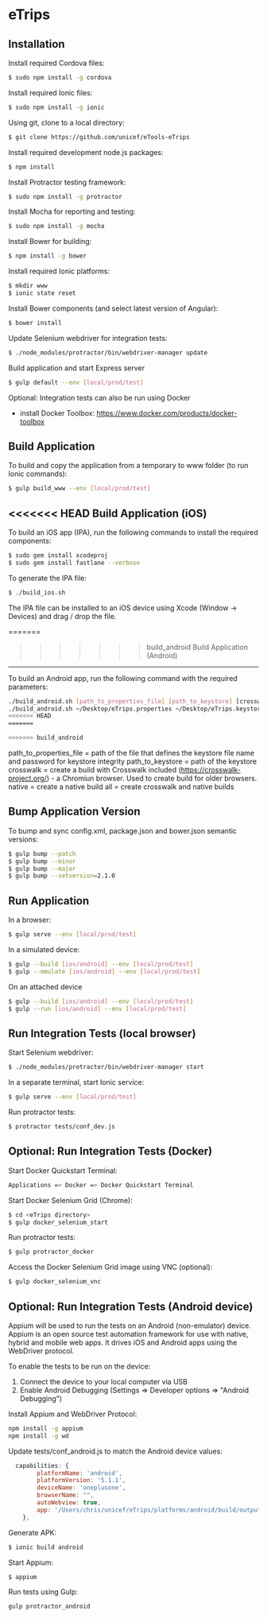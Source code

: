 eTrips
=====================

Installation
------------

Install required Cordova files:

```bash
$ sudo npm install -g cordova
```

Install required Ionic files:

```bash
$ sudo npm install -g ionic
```

Using git, clone to a local directory:

```bash
$ git clone https://github.com/unicef/eTools-eTrips
```

Install required development node.js packages:

```bash
$ npm install
```

Install Protractor testing framework:

```bash
$ sudo npm install -g protractor
```

Install Mocha for reporting and testing:

```bash
$ sudo npm install -g mocha
```

Install Bower for building:

```bash
$ npm install -g bower
```

Install required Ionic platforms:

```bash
$ mkdir www
$ ionic state reset
```

Install Bower components (and select latest version of Angular):

```bash
$ bower install
```

Update Selenium webdriver for integration tests:

```bash
$ ./node_modules/protractor/bin/webdriver-manager update
```

Build application and start Express server

```bash
$ gulp default --env [local/prod/test]
```

Optional: Integration tests can also be run using Docker
- install Docker Toolbox: https://www.docker.com/products/docker-toolbox


Build Application
-----------------

To build and copy the application from a temporary to www folder (to run Ionic commands):

```bash
$ gulp build_www --env [local/prod/test]
```

<<<<<<< HEAD
Build Application (iOS)
---------------------------

To build an iOS app (IPA), run the following commands to install the required components:

```bash
$ sudo gem install xcodeproj
$ sudo gem install fastlane --verbose
```

To generate the IPA file:

```bash
$ ./build_ios.sh
```

The IPA file can be installed to an iOS device using Xcode (Window -> Devices) and drag / drop the file.

=======
>>>>>>> build_android
Build Application (Android)
---------------------------

To build an Android app, run the following command with the required parameters:

```bash
./build_android.sh [path_to_properties_file] [path_to_keystore] [crosswalk | native | all]
./build_android.sh ~/Desktop/eTrips.properties ~/Desktop/eTrips.keystore native
<<<<<<< HEAD
=======

>>>>>>> build_android
```

path_to_properties_file = path of the file that defines the keystore file name and password for keystore integrity
path_to_keystore = path of the keystore
crosswalk = create a build with Crosswalk included (https://crosswalk-project.org/) - a Chromiun browser. Used to create build for older browsers.
native = create a native build
all = create crosswalk and native builds


Bump Application Version
------------------------

To bump and sync config.xml, package.json and bower.json semantic versions:

```bash
$ gulp bump --patch
$ gulp bump --minor
$ gulp bump --major
$ gulp bump --setversion=2.1.0
```

Run Application
---------------

In a browser:

```bash
$ gulp serve --env [local/prod/test]
```

In a simulated device:

```bash
$ gulp --build [ios/android] --env [local/prod/test]
$ gulp --emulate [ios/android] --env [local/prod/test]
```

On an attached device

```bash
$ gulp --build [ios/android] --env [local/prod/test]
$ gulp --run [ios/android] --env [local/prod/test]
```

Run Integration Tests (local browser)
-------------------------------------

Start Selenium webdriver:

```bash
$ ./node_modules/protractor/bin/webdriver-manager start
```

In a separate terminal, start Ionic service:

```bash
$ gulp serve --env [local/prod/test]
```

Run protractor tests:

```bash
$ protractor tests/conf_dev.js
```

Optional: Run Integration Tests (Docker)
----------------------------------------

Start Docker Quickstart Terminal:

```bash
Applications => Docker => Docker Quickstart Terminal
```

Start Docker Selenium Grid (Chrome):

```bash
$ cd <eTrips directory>
$ gulp docker_selenium_start
```

Run protractor tests:

```bash
$ gulp protractor_docker
```

Access the Docker Selenium Grid image using VNC (optional):

```bash
$ gulp docker_selenium_vnc
```

Optional: Run Integration Tests (Android device)
------------------------------------------------

Appium will be used to run the tests on an Android (non-emulator) device. Appium is an open source test automation framework for use with native, hybrid and mobile web apps. It drives iOS and Android apps using the WebDriver protocol.

To enable the tests to be run on the device:
1. Connect the device to your local computer via USB
2. Enable Android Debugging (Settings => Developer options => "Android Debugging")

Install Appium and WebDriver Protocol:

```bash
npm install -g appium
npm install -g wd
```

Update tests/conf_android.js to match the Android device values:

```js
  capabilities: {
        platformName: 'android',
        platformVersion: '5.1.1',
        deviceName: 'oneplusone',
        browserName: "",
        autoWebview: true,
        app: '/Users/chris/unicef/eTrips/platforms/android/build/outputs/apk/android-debug.apk'
    },
```

Generate APK:

```bash
$ ionic build android
```

Start Appium:

```bash
$ appium
```

Run tests using Gulp:

```bash
gulp protractor_android
```
